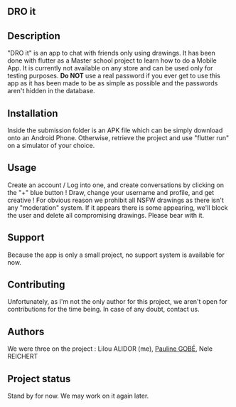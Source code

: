 ## DRO it

## Description
"DRO it" is an app to chat with friends only using drawings. It has been done with flutter as a Master school project to learn how to do a Mobile App. It is currently not available on any store and can be used only for testing purposes. 
__Do NOT__ use a real password if you ever get to use this app as it has been made to be as simple as possible and the passwords aren't hidden in the database. 

## Installation
Inside the submission folder is an APK file which can be simply download onto an Android Phone. Otherwise, retrieve the project and use "flutter run" on a simulator of your choice.

## Usage
Create an account / Log into one, and create conversations by clicking on the "+" blue button ! Draw, change your username and profile, and get creative !
For obvious reason we prohibit all NSFW drawings as there isn't any "moderation" system. If it appears there is some appearing, we'll block the user and delete all compromising drawings. Please bear with it.

## Support
Because the app is only a small project, no support system is available for now.

## Contributing
Unfortunately, as I'm not the only author for this project, we aren't open for contributions for the time being. In case of any doubt, contact us.

## Authors
We were three on the project :
Lilou ALIDOR (me),
[Pauline GOBÉ](https://github.com/poupsipoups),
Nele REICHERT

## Project status
Stand by for now. We may work on it again later.
